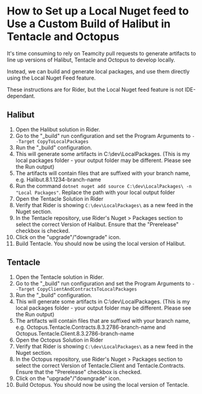 # How to Set up a Local Nuget feed to Use a Custom Build of Halibut in Tentacle and Octopus

It's time consuming to rely on Teamcity pull requests to generate artifacts to line up versions of Halibut, Tentacle and Octopus to develop locally.

Instead, we can build and generate local packages, and use them directly using the Local Nuget Feed feature.

These instructions are for Rider, but the Local Nuget feed feature is not IDE-dependant.

## Halibut

1. Open the Halibut solution in Rider.
2. Go to the "\_build" run configuration and set the Program Arguments to `--Target CopyToLocalPackages`
3. Run the "\_build" configuration.
4. This will generate some artifacts in C:\dev\LocalPackages. (This is my local packages folder - your output folder may be different. Please see the Run output)
5. The artifacts will contain files that are suffixed with your branch name, e.g. Halibut.8.1.1234-branch-name
6. Run the command `dotnet nuget add source C:\dev\LocalPackages\ -n "Local Packages"`. Replace the path with your local output folder
7. Open the Tentacle Solution in Rider
8. Verify that Rider is showing `C:\dev\LocalPackages\` as a new feed in the Nuget section.
9. In the Tentacle repository, use Rider's Nuget > Packages section to select the correct Version of Halibut. Ensure that the "Prerelease" checkbox is checked.
10. Click on the "upgrade"/"downgrade" icon.
11. Build Tentacle. You should now be using the local version of Halibut.

## Tentacle

1.  Open the Tentacle solution in Rider.
2.  Go to the "\_build" run configuration and set the Program Arguments to `--Target CopyClientAndContractsToLocalPackages`
3.  Run the "\_build" configuration.
4.  This will generate some artifacts in C:\dev\LocalPackages. (This is my local packages folder - your output folder may be different. Please see the Run output)
5.  The artifacts will contain files that are suffixed with your branch name, e.g. Octopus.Tentacle.Contracts.8.3.2786-branch-name and Octopus.Tentacle.Client.8.3.2786-branch-name
6.  Open the Octopus Solution in Rider
7.  Verify that Rider is showing `C:\dev\LocalPackages\` as a new feed in the Nuget section.
8.  In the Octopus repository, use Rider's Nuget > Packages section to select the correct Version of Tentacle.Client and Tentacle.Contracts. Ensure that the "Prerelease" checkbox is checked.
9.  Click on the "upgrade"/"downgrade" icon.
10. Build Octopus. You should now be using the local version of Tentacle.
